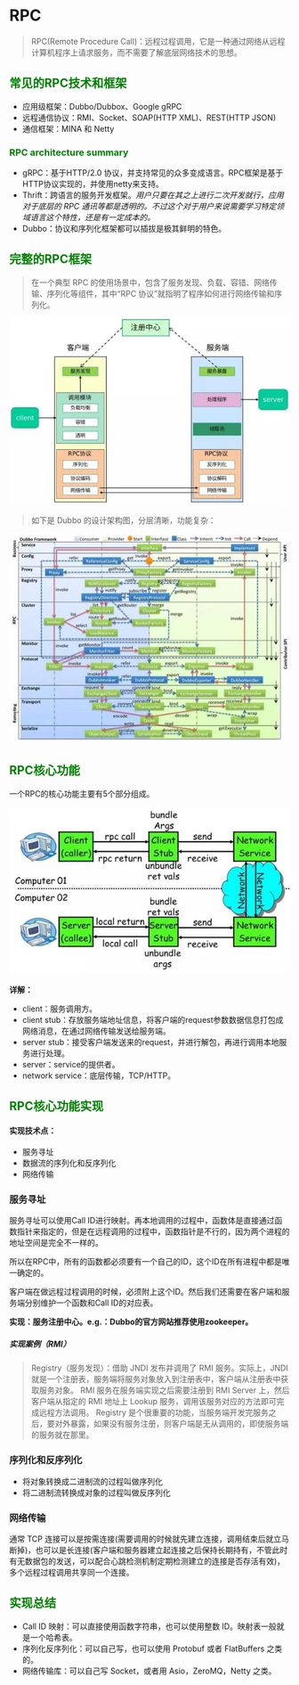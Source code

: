 # RPC

> RPC(Remote Procedure Call)：远程过程调用，它是一种通过网络从远程计算机程序上请求服务，而不需要了解底层网络技术的思想。

## <font color="green">常见的RPC技术和框架</font>

- 应用级框架：Dubbo/Dubbox、Google gRPC
- 远程通信协议：RMI、Socket、SOAP(HTTP XML)、REST(HTTP JSON)
- 通信框架：MINA 和 Netty

### <font color="green">**RPC architecture summary**</font>

- gRPC：基于HTTP/2.0 协议，并支持常见的众多变成语言。RPC框架是基于HTTP协议实现的，并使用netty来支持。
- Thrift：跨语言的服务开发框架。*用户只要在其之上进行二次开发就行，应用对于底层的 RPC 通讯等都是透明的。不过这个对于用户来说需要学习特定领域语言这个特性，还是有一定成本的。*
- Dubbo：协议和序列化框架都可以插拔是极其鲜明的特色。

## <font color="green">完整的RPC框架</font>

> 在一个典型 RPC 的使用场景中，包含了服务发现、负载、容错、网络传输、序列化等组件，其中“RPC 协议”就指明了程序如何进行网络传输和序列化。

![img](picture/fd5b5686336b0a1212398d8ea8fe6f66.jpg-wh_651x-s_3461264051.jpg)

> 如下是 Dubbo 的设计架构图，分层清晰，功能复杂：

![img](picture/b9027fe4c876227361abb5112ae00243.jpg-wh_600x-s_2323724428.jpg)

## <font color="green">RPC核心功能</font>

一个RPC的核心功能主要有5个部分组成。

![img](picture/90dc3e7458138e6f2fd79297c50f347d.jpg-wh_600x-s_771365725.jpg)

**详解：**

- client：服务调用方。
- client stub：存放服务端地址信息，将客户端的request参数数据信息打包成网络消息，在通过网络传输发送给服务端。
- server stub：接受客户端发送来的request，并进行解包，再进行调用本地服务进行处理。
- server：service的提供者。
- network service：底层传输，TCP/HTTP。

## <font color="green">RPC核心功能实现</font>

#### 实现技术点：

- 服务寻址
- 数据流的序列化和反序列化
- 网络传输

### 服务寻址

服务寻址可以使用Call ID进行映射。再本地调用的过程中，函数体是直接通过函数指针来指定的，但是在远程调用的过程中，函数指针是不行的，因为两个进程的地址空间是完全不一样的。

所以在RPC中，所有的函数都必须要有一个自己的ID，这个ID在所有进程中都是唯一确定的。

客户端在做远程过程调用的时候，必须附上这个ID。然后我们还需要在客户端和服务端分别维护一个函数和Call ID的对应表。

**实现：服务注册中心。e.g.：Dubbo的官方网站推荐使用zookeeper。**

##### 实现案例（RMI）

> Registry（服务发现）：借助 JNDI 发布并调用了 RMI 服务。实际上，JNDI 就是一个注册表，服务端将服务对象放入到注册表中，客户端从注册表中获取服务对象。
> RMI 服务在服务端实现之后需要注册到 RMI Server 上，然后客户端从指定的 RMI 地址上 Lookup 服务，调用该服务对应的方法即可完成远程方法调用。
> Registry 是个很重要的功能，当服务端开发完服务之后，要对外暴露，如果没有服务注册，则客户端是无从调用的，即使服务端的服务就在那里。

### 序列化和反序列化

- 将对象转换成二进制流的过程叫做序列化
- 将二进制流转换成对象的过程叫做反序列化

### 网络传输

通常 TCP 连接可以是按需连接(需要调用的时候就先建立连接，调用结束后就立马断掉)，也可以是长连接(客户端和服务器建立起连接之后保持长期持有，不管此时有无数据包的发送，可以配合心跳检测机制定期检测建立的连接是否存活有效)，多个远程过程调用共享同一个连接。

## <font color="green">实现总结</font>

- Call ID 映射：可以直接使用函数字符串，也可以使用整数 ID。映射表一般就是一个哈希表。
- 序列化反序列化：可以自己写，也可以使用 Protobuf 或者 FlatBuffers 之类的。
- 网络传输库：可以自己写 Socket，或者用 Asio，ZeroMQ，Netty 之类。

